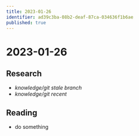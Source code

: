 ```yaml
---
title: 2023-01-26
identifier: ad39c3ba-08b2-deaf-87ca-034636f1b6ae
published: true
---
```


# 2023-01-26

## Research

* *knowledge/git stale branch*
* *knowledge/git recent*

## Reading

* do something
